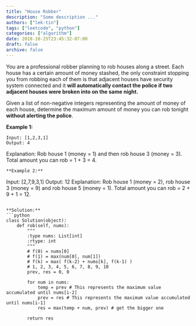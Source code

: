 ```yaml
---
title: "House Robber"
description: "Some description ..."
authors: ["lek-tin"]
tags: ["leetcode", "python"]
categories: ["algorithm"]
date: 2018-10-25T23:45:32-07:00
draft: false
archive: false
---
```

You are a professional robber planning to rob houses along a street. Each house has a certain amount of money stashed, the only constraint stopping you from robbing each of them is that adjacent houses have security system connected and it **will automatically contact the police if two adjacent houses were broken into on the same night.**

Given a list of non-negative integers representing the amount of money of each house, determine the maximum amount of money you can rob tonight **without alerting the police**.

**Example 1:**
```
Input: [1,2,3,1]
Output: 4
```
Explanation: Rob house 1 (money = 1) and then rob house 3 (money = 3).
             Total amount you can rob = 1 + 3 = 4.
```
**Example 2:**
```
Input: [2,7,9,3,1]
Output: 12
Explanation: Rob house 1 (money = 2), rob house 3 (money = 9) and rob house 5 (money = 1).
             Total amount you can rob = 2 + 9 + 1 = 12.
```

**Solution:**
```python
class Solution(object):
    def rob(self, nums):
        """
        :type nums: List[int]
        :rtype: int
        """
        # f(0) = nums[0]
        # f(1) = max(num[0], num[1])
        # f(k) = max( f(k-2) + nums[k], f(k-1) )
        # 1, 2, 3, 4, 5, 6, 7, 8, 9, 10
        prev, res = 0, 0

        for num in nums:
            temp = prev # This represents the maximum value accumulated until nums[i-2]
            prev = res # This represents the maximum value accumulated until nums[i-1]
            res = max(temp + num, prev) # get the bigger one

        return res
```